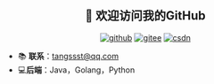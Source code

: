 <h2 align="center">👋 欢迎访问我的GitHub</h2>
<p align="center">
  <a href="https://github.com/Bronya0"><img src="https://img.shields.io/badge/GitHub-ff79c6" alt="github"></a>
  <a href="https://gitee.com/bronya0"><img src="https://img.shields.io/badge/Gitee-fe7300" alt="gitee"></a>
  <a href="https://t.1yb.co/BrzX"><img src="https://img.shields.io/badge/微信公众号-4caf50" alt="csdn"></a>
</p>

- 📚 **联系**：tangssst@qq.com
- 💻**后端**：Java，Golang，Python

